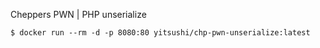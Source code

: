 Cheppers PWN | PHP unserialize

```
$ docker run --rm -d -p 8080:80 yitsushi/chp-pwn-unserialize:latest
```
